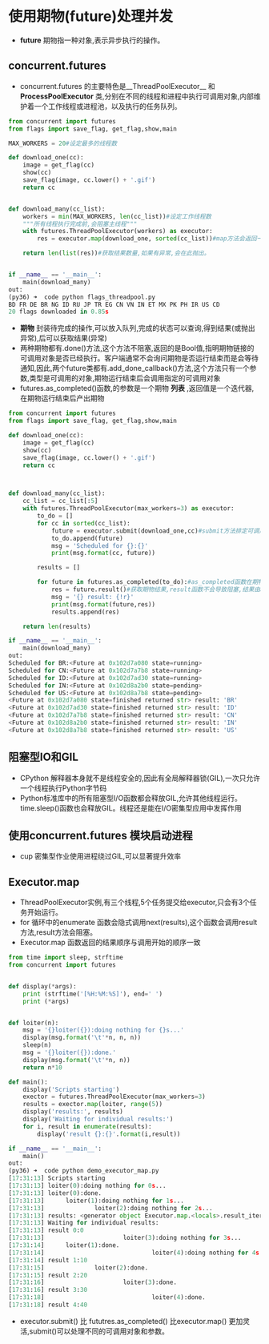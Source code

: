 # 使用期物(future)处理并发
* __future__ 期物指一种对象,表示异步执行的操作。

## concurrent.futures
* concurrent.futures 的主要特色是__ThreadPoolExecutor__ 和 __ProcessPoolExecutor__ 类,分别在不同的线程和进程中执行可调用对象,内部维护着一个工作线程或进程池，以及执行的任务队列。

```python
from concurrent import futures
from flags import save_flag, get_flag,show,main

MAX_WORKERS = 20#设定最多的线程数

def download_one(cc):
    image = get_flag(cc)
    show(cc)
    save_flag(image, cc.lower() + '.gif')
    return cc


def download_many(cc_list):
    workers = min(MAX_WORKERS, len(cc_list))#设定工作线程数
    """所有线程执行完成前,会阻塞主线程"""
    with futures.ThreadPoolExecutor(workers) as executor:
        res = executor.map(download_one, sorted(cc_list))#map方法会返回一个生成器,因此可以迭代获取各个函数的返回值

    return len(list(res))#获取结果数量,如果有异常,会在此抛出。


if __name__ == '__main__':
    main(download_many)
out:
(py36) ➜  code python flags_threadpool.py
BD FR DE BR NG ID RU JP TR EG CN VN IN ET MX PK PH IR US CD
20 flags downloaded in 0.85s
```

* __期物__ 封装待完成的操作,可以放入队列,完成的状态可以查询,得到结果(或抛出异常),后可以获取结果(异常)
* 两种期物都有.done()方法,这个方法不阻塞,返回的是Bool值,指明期物链接的可调用对象是否已经执行。客户端通常不会询问期物是否运行结束而是会等待通知,因此,两个future类都有.add_done_callback()方法,这个方法只有一个参数,类型是可调用的对象,期物运行结束后会调用指定的可调用对象
* futures.as_completed()函数,的参数是一个期物 __列表__ ,返回值是一个迭代器,在期物运行结束后产出期物

```python
from concurrent import futures
from flags import save_flag, get_flag,show,main

def download_one(cc):
    image = get_flag(cc)
    show(cc)
    save_flag(image, cc.lower() + '.gif')
    return cc



def download_many(cc_list):
    cc_list = cc_list[:5]
    with futures.ThreadPoolExecutor(max_workers=3) as executor:
        to_do = []
        for cc in sorted(cc_list):
            future = executor.submit(download_one,cc)#submit方法排定可调用对象的执行时间,然后返回一个期物,表示这个待执行的操作
            to_do.append(future)
            msg = 'Scheduled for {}:{}'
            print(msg.format(cc, future))

        results = []

        for future in futures.as_completed(to_do):#as_completed函数在期物运行结束后产出期物
            res = future.result()#获取期物结果,result函数不会导致阻塞,结果由as_completed产出,已经执行完毕
            msg = '{} result: {!r}'
            print(msg.format(future,res))
            results.append(res)

    return len(results)

if __name__ == '__main__':
    main(download_many)
out:
Scheduled for BR:<Future at 0x102d7a080 state=running>
Scheduled for CN:<Future at 0x102d7a7b8 state=running>
Scheduled for ID:<Future at 0x102d7ad30 state=running>
Scheduled for IN:<Future at 0x102d8a2b0 state=pending>
Scheduled for US:<Future at 0x102d8a7b8 state=pending>
<Future at 0x102d7a080 state=finished returned str> result: 'BR'
<Future at 0x102d7ad30 state=finished returned str> result: 'ID'
<Future at 0x102d7a7b8 state=finished returned str> result: 'CN'
<Future at 0x102d8a2b0 state=finished returned str> result: 'IN'
<Future at 0x102d8a7b8 state=finished returned str> result: 'US'

```
## 阻塞型IO和GIL
* CPython 解释器本身就不是线程安全的,因此有全局解释器锁(GIL),一次只允许一个线程执行Python字节码
* Python标准库中的所有阻塞型I/O函数都会释放GIL,允许其他线程运行。time.sleep()函数也会释放GIL。线程还是能在I/O密集型应用中发挥作用

## 使用concurrent.futures 模块启动进程
* cup 密集型作业使用进程绕过GIL,可以显著提升效率

## Executor.map
* ThreadPoolExecutor实例,有三个线程,5个任务提交给executor,只会有3个任务开始运行。
* for 循环中的enumerate 函数会隐式调用next(results),这个函数会调用result方法,result方法会阻塞。
* Executor.map 函数返回的结果顺序与调用开始的顺序一致

```python
from time import sleep, strftime
from concurrent import futures


def display(*args):
    print (strftime('[%H:%M:%S]'), end=' ')
    print (*args)


def loiter(n):
    msg = '{}loiter({}):doing nothing for {}s...'
    display(msg.format('\t'*n, n, n))
    sleep(n)
    msg = '{}loiter({}):done.'
    display(msg.format('\t'*n, n))
    return n*10

def main():
    display('Scripts starting')
    exector = futures.ThreadPoolExecutor(max_workers=3)
    results = exector.map(loiter, range(5))
    display('results:', results)
    display('Waiting for individual results:')
    for i, result in enumerate(results):
        display('result {}:{}'.format(i,result))

if __name__ == '__main__':
    main()
out:
(py36) ➜  code python demo_executor_map.py
[17:31:13] Scripts starting
[17:31:13] loiter(0):doing nothing for 0s...
[17:31:13] loiter(0):done.
[17:31:13]      loiter(1):doing nothing for 1s...
[17:31:13]              loiter(2):doing nothing for 2s...
[17:31:13] results: <generator object Executor.map.<locals>.result_iterator at 0x10db64e08>
[17:31:13] Waiting for individual results:
[17:31:13] result 0:0
[17:31:13]                      loiter(3):doing nothing for 3s...
[17:31:14]      loiter(1):done.
[17:31:14]                              loiter(4):doing nothing for 4s...
[17:31:14] result 1:10
[17:31:15]              loiter(2):done.
[17:31:15] result 2:20
[17:31:16]                      loiter(3):done.
[17:31:16] result 3:30
[17:31:18]                              loiter(4):done.
[17:31:18] result 4:40
```
* executor.submit() 比 fututres.as_completed() 比executor.map() 更加灵活,submit()可以处理不同的可调用对象和参数。


